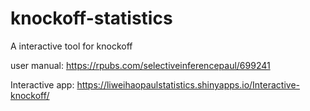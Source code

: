 # knockoff-statistics
 A interactive tool for knockoff


user manual: https://rpubs.com/selectiveinferencepaul/699241 

Interactive app: https://liweihaopaulstatistics.shinyapps.io/Interactive-knockoff/